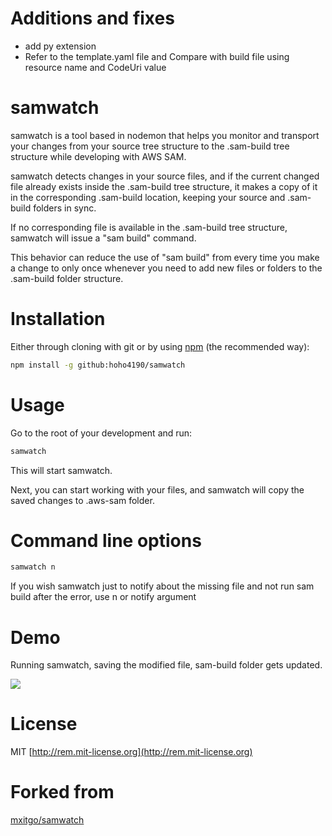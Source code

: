 # Additions and fixes

- add py extension
- Refer to the template.yaml file and Compare with build file using resource name and CodeUri value


# samwatch

samwatch is a tool based in nodemon that helps you monitor and transport your changes from your source tree structure to the .sam-build tree structure while developing with AWS SAM. 

samwatch detects changes in your source files, and if the current changed file already exists inside the .sam-build tree structure, it makes a copy of it in the corresponding .sam-build location, keeping your source and .sam-build folders in sync. 

If no corresponding file is available in the .sam-build tree structure, samwatch will issue a "sam build" command. 

This behavior can reduce the use of "sam build" from every time you make a change to only once whenever you need to add new files or folders to the .sam-build folder structure.

# Installation

Either through cloning with git or by using [npm](http://npmjs.org) (the recommended way):

```bash
npm install -g github:hoho4190/samwatch
```

# Usage

Go to the root of your development and run:

```bash
samwatch
```

This will start samwatch. 

Next, you can start working with your files, and samwatch will copy the saved changes to .aws-sam folder.

# Command line options

```bash
samwatch n
```
If you wish samwatch just to notify about the missing file and not run sam build after the error, use n or notify argument

# Demo

Running samwatch, saving the modified file, sam-build folder gets updated.

![](https://github.com/mxitgo/samwatch/blob/master/media/screen.gif?raw=true)

# License

MIT [http://rem.mit-license.org](http://rem.mit-license.org)

# Forked from

[mxitgo/samwatch](https://github.com/mxitgo/samwatch)